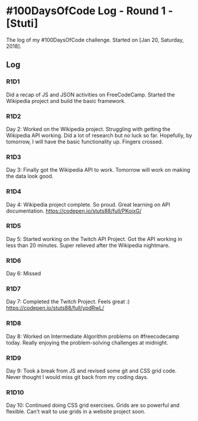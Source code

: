 # #100DaysOfCode Log - Round 1 - [Stuti]

The log of my #100DaysOfCode challenge. Started on [Jan 20, Saturday, 2018].

## Log

### R1D1 
Did a recap of JS and JSON activities on FreeCodeCamp. Started the Wikipedia project and build the basic framework.

### R1D2
Day 2: Worked on the Wikipedia project. Struggling with getting the Wikipedia API working. Did a lot of research but no luck so far. Hopefully, by tomorrow, I will have the basic functionality up. Fingers crossed.

### R1D3
Day 3: Finally got the Wikipedia API to work. Tomorrow will work on making the data look good.

### R1D4
Day 4: Wikipedia project complete. So proud. Great learning on API documentation.
https://codepen.io/stuts88/full/PKojxG/

### R1D5
Day 5: Started working on the Twitch API Project. Got the API working in less than 20 minutes. Super relieved after the Wikipedia nightmare.

### R1D6
Day 6: Missed

### R1D7
Day 7: Completed the Twitch Project. Feels great :)
https://codepen.io/stuts88/full/ypdRwL/

### R1D8
Day 8: Worked on Intermediate Algorithm problems on #freecodecamp today. Really enjoying the problem-solving challenges at midnight.

### R1D9
Day 9: Took a break from JS and revised some git and CSS grid code. Never thought I would miss git back from my coding days.

### R1D10
Day 10: Continued doing CSS grid exercises. Grids are so powerful and flexible. Can't wait to use grids in a website project soon.
